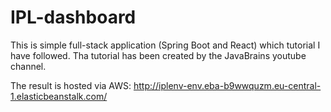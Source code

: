 # IPL-dashboard

This is simple full-stack application (Spring Boot and React) which tutorial I have followed.
Tha tutorial has been created by the JavaBrains youtube channel.

The result is hosted via AWS: http://iplenv-env.eba-b9wwquzm.eu-central-1.elasticbeanstalk.com/
